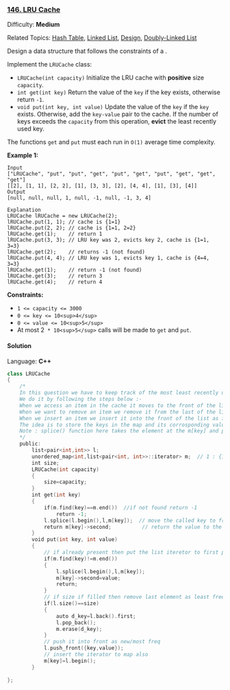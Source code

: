 ### [146\. LRU Cache](https://leetcode.com/problems/lru-cache/)

Difficulty: **Medium**  

Related Topics: [Hash Table](https://leetcode.com/tag/hash-table/), [Linked List](https://leetcode.com/tag/linked-list/), [Design](https://leetcode.com/tag/design/), [Doubly-Linked List](https://leetcode.com/tag/doubly-linked-list/)


Design a data structure that follows the constraints of a .

Implement the `LRUCache` class:

*   `LRUCache(int capacity)` Initialize the LRU cache with **positive** size `capacity`.
*   `int get(int key)` Return the value of the `key` if the key exists, otherwise return `-1`.
*   `void put(int key, int value)` Update the value of the `key` if the `key` exists. Otherwise, add the `key-value` pair to the cache. If the number of keys exceeds the `capacity` from this operation, **evict** the least recently used key.

The functions `get` and `put` must each run in `O(1)` average time complexity.

**Example 1:**

```
Input
["LRUCache", "put", "put", "get", "put", "get", "put", "get", "get", "get"]
[[2], [1, 1], [2, 2], [1], [3, 3], [2], [4, 4], [1], [3], [4]]
Output
[null, null, null, 1, null, -1, null, -1, 3, 4]

Explanation
LRUCache lRUCache = new LRUCache(2);
lRUCache.put(1, 1); // cache is {1=1}
lRUCache.put(2, 2); // cache is {1=1, 2=2}
lRUCache.get(1);    // return 1
lRUCache.put(3, 3); // LRU key was 2, evicts key 2, cache is {1=1, 3=3}
lRUCache.get(2);    // returns -1 (not found)
lRUCache.put(4, 4); // LRU key was 1, evicts key 1, cache is {4=4, 3=3}
lRUCache.get(1);    // return -1 (not found)
lRUCache.get(3);    // return 3
lRUCache.get(4);    // return 4
```

**Constraints:**

*   `1 <= capacity <= 3000`
*   `0 <= key <= 10<sup>4</sup>`
*   `0 <= value <= 10<sup>5</sup>`
*   At most 2` * 10<sup>5</sup>` calls will be made to `get` and `put`.


#### Solution

Language: **C++**

```c++
class LRUCache
{
    /*
    In this question we have to keep track of the most least recently used item in the cache. I have designed the cache using           list and map in C++.
    We do it by following the steps below :-
    When we access an item in the cache it moves to the front of the list as it is the most recently used item.
    When we want to remove an item we remove it from the last of the list as it is the least recently used item in the cache.
    When we insert an item we insert it into the front of the list as it is the most recently used item.
    The idea is to store the keys in the map and its corrosponding values into the list...
    Note : splice() function here takes the element at the m[key] and places it at the beginning of the list...
    */
    public:
        list<pair<int,int>> l;
        unordered_map<int,list<pair<int, int>>::iterator> m;  // 1 : {1,2}
        int size;
        LRUCache(int capacity)
        {
            size=capacity;
        }
        int get(int key)
        {
            if(m.find(key)==m.end())  //if not found return -1
                return -1;
            l.splice(l.begin(),l,m[key]);  // move the called key to front
            return m[key]->second;          // return the value to the particular key
        }
        void put(int key, int value)
        {
            // if already present then put the list iteretor to first place 
            if(m.find(key)!=m.end())
            {
                l.splice(l.begin(),l,m[key]);
                m[key]->second=value;
                return;
            }
            // if size if filled then remove last element as least freq and remove from map also
            if(l.size()==size)
            {
                auto d_key=l.back().first;
                l.pop_back();
                m.erase(d_key);
            }
            // push it into front as new/most freq
            l.push_front({key,value});
            // insert the iterator to map also
            m[key]=l.begin();
        }
        
};
​
```
